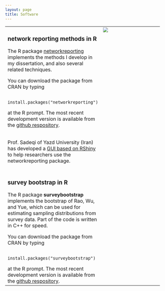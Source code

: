 ```yaml
---
layout: page
title: Software
---
```


<table width="120%">            
<tr style="vertical-align:top;">                        
<td>
<h3>network reporting methods in R</h3>
The R package <a href="https://dfeehan.github.io/networkreporting/">networkreporting</a> 
implements the methods I develop in my dissertation, and also several
related techniques. 
<p>You can download the package from CRAN by typing</p>
<p>
<code>
install.packages("networkreporting")
</code>
</p>
at the R prompt. The most recent development version is available from the
<a href="https://github.com/dfeehan/networkreporting">github respository</a>.
<BR><BR>
<p>
Prof. Sadeqi of Yazd University (Iran) has developed a
<a href="https://sadeqi.shinyapps.io/networkreportingGUI/">GUI based on RShiny</a>
to help researchers use the networkreporting package.
</p>
</td>
<td>
<div style="width:300px;">
<img src="{{ BASE_PATH }}/assets/images/reporting-network-example.png"></div>
</td>
</tr>
<tr style="vertical-align:top;">                        
<td>
<h3>survey bootstrap in R</h3>
The R package <b>surveybootstrap</b> 
implements the bootstrap of Rao, Wu, and Yue, which can be used for estimating sampling
distributions from survey data. 
Part of the code is written in C++ for speed.
<p>You can download the package from CRAN by typing</p>
<p>
<code>
install.packages("surveybootstrap")
</code>
</p>
at the R prompt. The most recent development version is available from the
<a href="https://github.com/dfeehan/surveybootstrap">github respository</a>.
</td>
</tr>
</table>

